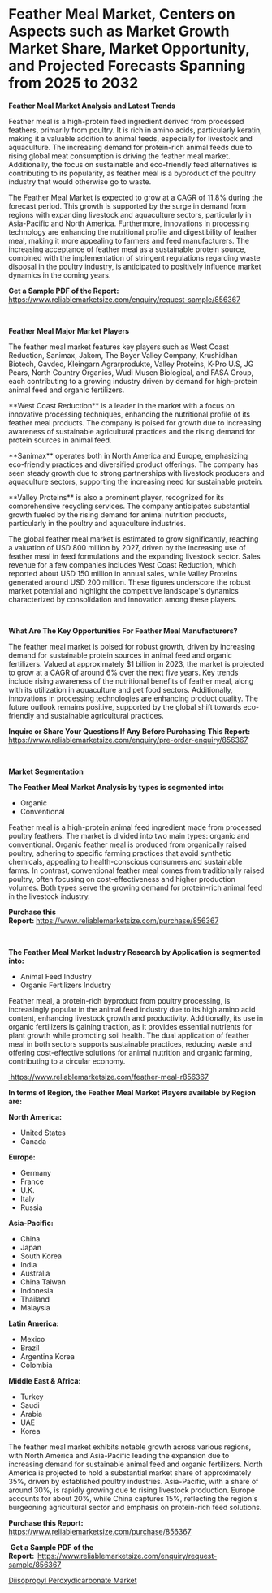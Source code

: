 <p><h1>Feather Meal Market, Centers on Aspects such as Market Growth Market Share, Market Opportunity, and Projected Forecasts Spanning from 2025 to 2032</h1></p><p><strong>Feather Meal Market Analysis and Latest Trends</strong></p>
<p><p>Feather meal is a high-protein feed ingredient derived from processed feathers, primarily from poultry. It is rich in amino acids, particularly keratin, making it a valuable addition to animal feeds, especially for livestock and aquaculture. The increasing demand for protein-rich animal feeds due to rising global meat consumption is driving the feather meal market. Additionally, the focus on sustainable and eco-friendly feed alternatives is contributing to its popularity, as feather meal is a byproduct of the poultry industry that would otherwise go to waste.</p><p>The Feather Meal Market is expected to grow at a CAGR of 11.8% during the forecast period. This growth is supported by the surge in demand from regions with expanding livestock and aquaculture sectors, particularly in Asia-Pacific and North America. Furthermore, innovations in processing technology are enhancing the nutritional profile and digestibility of feather meal, making it more appealing to farmers and feed manufacturers. The increasing acceptance of feather meal as a sustainable protein source, combined with the implementation of stringent regulations regarding waste disposal in the poultry industry, is anticipated to positively influence market dynamics in the coming years.</p></p>
<p><strong>Get a Sample PDF of the Report:&nbsp;</strong> <a href="https://www.reliablemarketsize.com/enquiry/request-sample/856367?utm_campaign=3351&utm_medium=2&utm_source=Github&utm_content=ia&utm_term=31032025&utm_id=feather-meal">https://www.reliablemarketsize.com/enquiry/request-sample/856367</a></p>
<p>&nbsp;</p>
<p><strong>Feather Meal Major Market Players</strong></p>
<p><p>The feather meal market features key players such as West Coast Reduction, Sanimax, Jakom, The Boyer Valley Company, Krushidhan Biotech, Gavdeo, Kleingarn Agrarprodukte, Valley Proteins, K-Pro U.S, JG Pears, North Country Organics, Wudi Musen Biological, and FASA Group, each contributing to a growing industry driven by demand for high-protein animal feed and organic fertilizers.</p><p>**West Coast Reduction** is a leader in the market with a focus on innovative processing techniques, enhancing the nutritional profile of its feather meal products. The company is poised for growth due to increasing awareness of sustainable agricultural practices and the rising demand for protein sources in animal feed.</p><p>**Sanimax** operates both in North America and Europe, emphasizing eco-friendly practices and diversified product offerings. The company has seen steady growth due to strong partnerships with livestock producers and aquaculture sectors, supporting the increasing need for sustainable protein.</p><p>**Valley Proteins** is also a prominent player, recognized for its comprehensive recycling services. The company anticipates substantial growth fueled by the rising demand for animal nutrition products, particularly in the poultry and aquaculture industries.</p><p>The global feather meal market is estimated to grow significantly, reaching a valuation of USD 800 million by 2027, driven by the increasing use of feather meal in feed formulations and the expanding livestock sector. Sales revenue for a few companies includes West Coast Reduction, which reported about USD 150 million in annual sales, while Valley Proteins generated around USD 200 million. These figures underscore the robust market potential and highlight the competitive landscape's dynamics characterized by consolidation and innovation among these players.</p></p>
<p>&nbsp;</p>
<p><strong>What Are The Key Opportunities For Feather Meal Manufacturers?</strong></p>
<p><p>The feather meal market is poised for robust growth, driven by increasing demand for sustainable protein sources in animal feed and organic fertilizers. Valued at approximately $1 billion in 2023, the market is projected to grow at a CAGR of around 6% over the next five years. Key trends include rising awareness of the nutritional benefits of feather meal, along with its utilization in aquaculture and pet food sectors. Additionally, innovations in processing technologies are enhancing product quality. The future outlook remains positive, supported by the global shift towards eco-friendly and sustainable agricultural practices.</p></p>
<p><strong>Inquire or Share Your Questions If Any Before Purchasing This Report:</strong> <a href="https://www.reliablemarketsize.com/enquiry/pre-order-enquiry/856367?utm_campaign=3351&utm_medium=2&utm_source=Github&utm_content=ia&utm_term=31032025&utm_id=feather-meal">https://www.reliablemarketsize.com/enquiry/pre-order-enquiry/856367</a></p>
<p>&nbsp;</p>
<p><strong>Market Segmentation</strong></p>
<p><strong>The Feather Meal Market Analysis by types is segmented into:</strong></p>
<p><ul><li>Organic</li><li>Conventional</li></ul></p>
<p><p>Feather meal is a high-protein animal feed ingredient made from processed poultry feathers. The market is divided into two main types: organic and conventional. Organic feather meal is produced from organically raised poultry, adhering to specific farming practices that avoid synthetic chemicals, appealing to health-conscious consumers and sustainable farms. In contrast, conventional feather meal comes from traditionally raised poultry, often focusing on cost-effectiveness and higher production volumes. Both types serve the growing demand for protein-rich animal feed in the livestock industry.</p></p>
<p><strong>Purchase this Report:&nbsp;</strong><a href="https://www.reliablemarketsize.com/purchase/856367?utm_campaign=3351&utm_medium=2&utm_source=Github&utm_content=ia&utm_term=31032025&utm_id=feather-meal">https://www.reliablemarketsize.com/purchase/856367</a></p>
<p>&nbsp;</p>
<p><strong>The Feather Meal Market Industry Research by Application is segmented into:</strong></p>
<p><ul><li>Animal Feed Industry</li><li>Organic Fertilizers Industry</li></ul></p>
<p><p>Feather meal, a protein-rich byproduct from poultry processing, is increasingly popular in the animal feed industry due to its high amino acid content, enhancing livestock growth and productivity. Additionally, its use in organic fertilizers is gaining traction, as it provides essential nutrients for plant growth while promoting soil health. The dual application of feather meal in both sectors supports sustainable practices, reducing waste and offering cost-effective solutions for animal nutrition and organic farming, contributing to a circular economy.</p></p>
<p><a href="https://www.reliablemarketsize.com/feather-meal-r856367?utm_campaign=3351&utm_medium=2&utm_source=Github&utm_content=ia&utm_term=31032025&utm_id=feather-meal">&nbsp;https://www.reliablemarketsize.com/feather-meal-r856367</a></p>
<p><strong>In terms of Region, the Feather Meal Market Players available by Region are:</strong></p>
<p>
    <p> <strong> North America: </strong>
        <ul>
            <li>United States</li>
            <li>Canada</li>
        </ul>
        </p> 
    <p> <strong> Europe: </strong>
        <ul>
            <li>Germany</li>
            <li>France</li>
            <li>U.K.</li>
            <li>Italy</li>
            <li>Russia</li>
        </ul>
        </p> 
    <p> <strong> Asia-Pacific: </strong>
        <ul>
            <li>China</li>
            <li>Japan</li>
            <li>South Korea</li>
            <li>India</li>
            <li>Australia</li>
            <li>China Taiwan</li>
            <li>Indonesia</li>
            <li>Thailand</li>
            <li>Malaysia</li>
        </ul>
        </p> 
    <p> <strong> Latin America: </strong>
        <ul>
            <li>Mexico</li>
            <li>Brazil</li>
            <li>Argentina Korea</li>
            <li>Colombia</li>
        </ul>
        </p> 
    <p> <strong> Middle East & Africa: </strong>
        <ul>
            <li>Turkey</li>
            <li>Saudi</li>
            <li>Arabia</li>
            <li>UAE</li>
            <li>Korea</li>
        </ul>
    </p>
    </p>
<p><p>The feather meal market exhibits notable growth across various regions, with North America and Asia-Pacific leading the expansion due to increasing demand for sustainable animal feed and organic fertilizers. North America is projected to hold a substantial market share of approximately 35%, driven by established poultry industries. Asia-Pacific, with a share of around 30%, is rapidly growing due to rising livestock production. Europe accounts for about 20%, while China captures 15%, reflecting the region's burgeoning agricultural sector and emphasis on protein-rich feed solutions.</p></p>
<p><strong>Purchase this Report: </strong><a href="https://www.reliablemarketsize.com/purchase/856367?utm_campaign=3351&utm_medium=2&utm_source=Github&utm_content=ia&utm_term=31032025&utm_id=feather-meal">https://www.reliablemarketsize.com/purchase/856367</a></p>
<p>&nbsp;<strong>Get a Sample PDF of the Report:&nbsp;&nbsp;</strong><a href="https://www.reliablemarketsize.com/enquiry/request-sample/856367?utm_campaign=3351&utm_medium=2&utm_source=Github&utm_content=ia&utm_term=31032025&utm_id=feather-meal">https://www.reliablemarketsize.com/enquiry/request-sample/856367</a></p>
<p><strong></strong></p>
<p><p><a href="https://github.com/dibesnayee/Market-Research-Report-List-1/blob/main/diisopropyl-peroxydicarbonate-market.md?utm_campaign=3351&utm_medium=2&utm_source=Github&utm_content=ia&utm_term=31032025&utm_id=feather-meal">Diisopropyl Peroxydicarbonate Market</a></p></p>